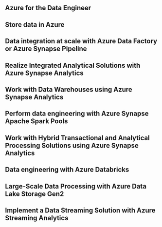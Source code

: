 ## Azure for the Data Engineer
## Store data in Azure
## Data integration at scale with Azure Data Factory or Azure Synapse Pipeline
## Realize Integrated Analytical Solutions with Azure Synapse Analytics
## Work with Data Warehouses using Azure Synapse Analytics
## Perform data engineering with Azure Synapse Apache Spark Pools
## Work with Hybrid Transactional and Analytical Processing Solutions using Azure Synapse Analytics
## Data engineering with Azure Databricks
## Large-Scale Data Processing with Azure Data Lake Storage Gen2
## Implement a Data Streaming Solution with Azure Streaming Analytics
